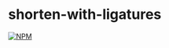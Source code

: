 # shorten-with-ligatures
[![NPM](https://nodei.co/npm/shorten-with-ligatures.png)](https://nodei.co/npm/shorten-with-ligatures/)
